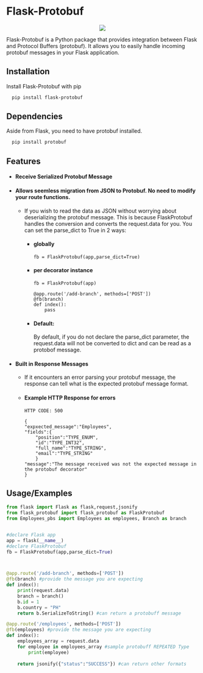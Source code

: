 
# Flask-Protobuf

<p align="center">
  <a href="#">
    <img src="https://skillicons.dev/icons?i=py,flask" />
  </a>
</p>

Flask-Protobuf is a Python package that provides integration between Flask and Protocol Buffers (protobuf). It allows you to easily handle incoming protobuf messages in your Flask application.



## Installation

Install Flask-Protobuf with pip

```bash
  pip install flask-protobuf

```
    

## Dependencies

Aside from Flask, you need to have protobuf installed.

```bash
  pip install protobuf

```
    
## Features

- #### Receive Serialized Protobuf Message

- #### Allows seemless migration from JSON to Protobuf. No need to modify your route functions.
    - If you wish to read the data as JSON without worrying about deserializing the protobuf message. This is because FlaskProtobuf handles the conversion and converts the request.data for you. You can set the parse_dict to True in 2 ways:
        - #### globally
            ```
            fb = FlaskProtobuf(app,parse_dict=True)
            ```
         - #### per decorator instance
            ```
            fb = FlaskProtobuf(app)

            @app.route('/add-branch', methods=['POST'])
            @fb(branch)
            def index():
                pass
            ```

        - #### Default:
            By default, if you do not declare the parse_dict parameter, the request.data will not be converted to dict and can be read as a protobof message. 


- #### Built in Response Messages
    - If it encounters an error parsing your protobuf message, the response can tell what is the expected protobuf message format.
    - #### Example HTTP Response for errors
        ```
        HTTP CODE: 500

        {
        "expxected_message":"Employees",
        "fields":{
            "position":"TYPE_ENUM",
            "id":"TYPE_INT32",
            "full_name":"TYPE_STRING",
            "email":"TYPE_STRING"
            }
        "message":"The message received was not the expected message in the protobuf decorator"
        }
        ```


## Usage/Examples

```python
from flask import Flask as flask,request,jsonify
from flask_protobuf import flask_protobuf as FlaskProtobuf
from Employees_pbs import Employees as employees, Branch as branch


#declare Flask app
app = flask(__name__)
#declare FlaskProtobuf
fb = FlaskProtobuf(app,parse_dict=True)



@app.route('/add-branch', methods=['POST'])
@fb(branch) #provide the message you are expecting
def index():
    print(request.data)
    branch = branch()
    b.id = 1
    b.country = "PH"
    return b.SerializeToString() #can return a protobuff message

@app.route('/employees', methods=['POST'])
@fb(employees) #provide the message you are expecting
def index():
    employees_array = request.data
    for employee in employees_array #sample protobuff REPEATED Type
        print(employee)
    
    return jsonify({"status":"SUCCESS"}) #can return other formats

```


